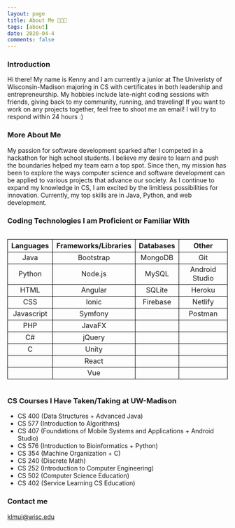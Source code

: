 ```yaml
---
layout: page
title: About Me 🧑🏻‍💻
tags: [about]
date: 2020-04-4
comments: false
---
```


### Introduction

Hi there! My name is Kenny and I am currently a junior at The Univeristy of Wisconsin-Madison majoring in CS with certificates in both leadership and entrepreneurship. My hobbies include late-night coding sessions with friends, giving back to my community, running, and traveling! If you want to work on any projects together, feel free to shoot me an email! I will try to respond within 24 hours :)

### More About Me

My passion for software development sparked after I competed in a hackathon for high school students. I believe my desire to learn and push the boundaries helped my team earn a top spot. Since then, my mission has been to explore the ways computer science and software development can be applied to various projects that advance our society. As I continue to expand my knowledge in CS, I am excited by the limitless possibilities for innovation. Currently, my top skills are in Java, Python, and web development. 

### Coding Technologies I am Proficient or Familiar With

<style>
.tablelines table, .tablelines td, .tablelines th {
        border: 1px solid black;
        }
</style>

<div style="overflow-x:auto">
    <table class="tablelines">
    <thead>
        <tr>
        <th style="text-align: center"><strong>Languages</strong></th>
        <th style="text-align: center"><strong>Frameworks/Libraries</strong></th>
        <th style="text-align: center"><strong>Databases</strong></th>
        <th style="text-align: center"><strong>Other</strong></th>
        </tr>
    </thead>
    <tbody>
        <tr>
        <td style="text-align: center">Java</td>
        <td style="text-align: center">Bootstrap</td>
        <td style="text-align: center">MongoDB</td>
        <td style="text-align: center">Git</td>
        </tr>
        <tr>
        <td style="text-align: center">Python</td>
        <td style="text-align: center">Node.js</td>
        <td style="text-align: center">MySQL</td>
        <td style="text-align: center">Android Studio</td>
        </tr>
        <tr>
        <td style="text-align: center">HTML</td>
        <td style="text-align: center">Angular</td>
        <td style="text-align: center">SQLite</td>
        <td style="text-align: center">Heroku</td>
        </tr>
        <tr>
        <td style="text-align: center">CSS</td>
        <td style="text-align: center">Ionic</td>
        <td style="text-align: center">Firebase</td>
        <td style="text-align: center">Netlify</td>
        </tr>
        <tr>
        <td style="text-align: center">Javascript</td>
        <td style="text-align: center">Symfony</td>
        <td style="text-align: center"></td>
        <td style="text-align: center">Postman</td>
        </tr>
        <tr>
        <td style="text-align: center">PHP</td>
        <td style="text-align: center">JavaFX</td>
        <td style="text-align: center"></td>
        <td style="text-align: center"></td>
        </tr>
        <tr>
        <td style="text-align: center">C#</td>
        <td style="text-align: center">jQuery</td>
        <td style="text-align: center"></td>
        <td style="text-align: center"></td>
        </tr>
        <tr>
        <td style="text-align: center">C</td>
        <td style="text-align: center">Unity</td>
        <td style="text-align: center"></td>
        <td style="text-align: center"></td>
        </tr>
        <tr>
        <td style="text-align: center"></td>
        <td style="text-align: center">React</td>
        <td style="text-align: center"></td>
        <td style="text-align: center"></td>
        </tr>
        <tr>
        <td style="text-align: center"></td>
        <td style="text-align: center">Vue</td>
        <td style="text-align: center"></td>
        <td style="text-align: center"></td>
        </tr>
    </tbody>
    </table> 
</div>

### CS Courses I Have Taken/Taking at UW-Madison
- CS 400 (Data Structures + Advanced Java)
- CS 577 (Introduction to Algorithms)
- CS 407 (Foundations of Mobile Systems and Applications + Android Studio)
- CS 576 (Introduction to Bioinformatics + Python)
- CS 354 (Machine Organization + C)
- CS 240 (Discrete Math)
- CS 252 (Introduction to Computer Engineering)
- CS 502 (Computer Science Education)
- CS 402 (Service Learning CS Education)
 
### Contact me

[klmui@wisc.edu](mailto:klmui@wisc.edu)
